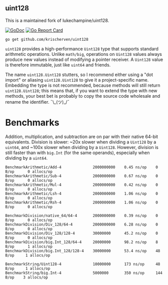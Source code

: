 uint128
-------

This is a maintained fork of lukechampine/uint128.

[![GoDoc](https://godoc.org/github.com/lukechampine/uint128?status.svg)](https://godoc.org/github.com/lukechampine/uint128)
[![Go Report Card](http://goreportcard.com/badge/github.com/lukechampine/uint128)](https://goreportcard.com/report/github.com/lukechampine/uint128)

```
go get github.com/krischerven/uint128
```

`uint128` provides a high-performance `Uint128` type that supports standard arithmetic
operations. Unlike `math/big`, operations on `Uint128` values always produce new values
instead of modifying a pointer receiver. A `Uint128` value is therefore immutable, just
like `uint64` and friends.

The name `uint128.Uint128` stutters, so I recommend either using a "dot import"
or aliasing `uint128.Uint128` to give it a project-specific name. Embedding the type
is not recommended, because methods will still return `uint128.Uint128`; this means that,
if you want to extend the type with new methods, your best bet is probably to copy the
source code wholesale and rename the identifier. ¯\\\_(ツ)\_/¯


# Benchmarks

Addition, multiplication, and subtraction are on par with their native 64-bit
equivalents. Division is slower: ~20x slower when dividing a `Uint128` by a
`uint64`, and ~100x slower when dividing by a `Uint128`. However, division is
still faster than with `big.Int` (for the same operands), especially when
dividing by a `uint64`.

```
BenchmarkArithmetic/Add-4              2000000000    0.45 ns/op    0 B/op      0 allocs/op
BenchmarkArithmetic/Sub-4              2000000000    0.67 ns/op    0 B/op      0 allocs/op
BenchmarkArithmetic/Mul-4              2000000000    0.42 ns/op    0 B/op      0 allocs/op
BenchmarkArithmetic/Lsh-4              2000000000    1.06 ns/op    0 B/op      0 allocs/op
BenchmarkArithmetic/Rsh-4              2000000000    1.06 ns/op    0 B/op      0 allocs/op

BenchmarkDivision/native_64/64-4       2000000000    0.39 ns/op    0 B/op      0 allocs/op
BenchmarkDivision/Div_128/64-4         2000000000    6.28 ns/op    0 B/op      0 allocs/op
BenchmarkDivision/Div_128/128-4        30000000      45.2 ns/op    0 B/op      0 allocs/op
BenchmarkDivision/big.Int_128/64-4     20000000      98.2 ns/op    8 B/op      1 allocs/op
BenchmarkDivision/big.Int_128/128-4    30000000      53.4 ns/op    48 B/op     1 allocs/op

BenchmarkString/Uint128-4              10000000      173 ns/op     48 B/op     1 allocs/op
BenchmarkString/big.Int-4              5000000       350 ns/op     144 B/op    3 allocs/op
```
